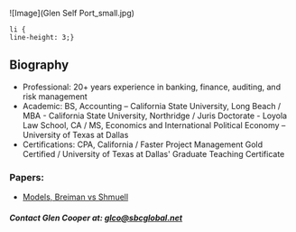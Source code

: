 ![Image](Glen Self Port_small.jpg)
``` {css}
li {
line-height: 3;}
```
## Biography

- Professional: 20+ years experience in banking, finance, auditing, and risk management
- Academic: BS, Accounting – California State University, Long Beach /  MBA - California State University, Northridge / Juris Doctorate - Loyola Law School, CA / MS, Economics and International Political Economy – University of Texas at Dallas
- Certifications: CPA, California / Faster Project Management Gold Certified / University of Texas at Dallas' Graduate Teaching Certificate

### Papers:
- [Models, Breiman vs Shmuell](https://github.com/GlenCooperAlan/GlenACooper/blob/a236abe41ea0bbb38d74eba37834b4c95d6ed666/20220126_Breiman%20vs%20Shmuell.pdf)


##### Contact Glen Cooper at: glco@sbcglobal.net

